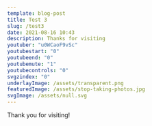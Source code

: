 ```yaml
---
template: blog-post
title: Test 3
slug: /test3
date: 2021-08-16 10:43
description: Thanks for visiting
youtuber: "u0WCaoF9vSc"
youtubestart: "0"
youtubeend: "0"
youtubemute: "1"
youtubecontrols: "0"
svgzindex: "0"
underlayImage: /assets/transparent.png
featuredImage: /assets/stop-taking-photos.jpg
svgImage: /assets/null.svg
---
```

Thank you for visiting! 